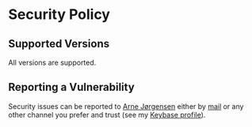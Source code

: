 # Security Policy

## Supported Versions

All versions are supported.

## Reporting a Vulnerability

Security issues can be reported to [Arne Jørgensen](https://github.com/arnested)
either by [mail](mailto:arne@arnested.dk) or any other channel you prefer and
trust (see my [Keybase profile](https://keybase.io/arnested)).
